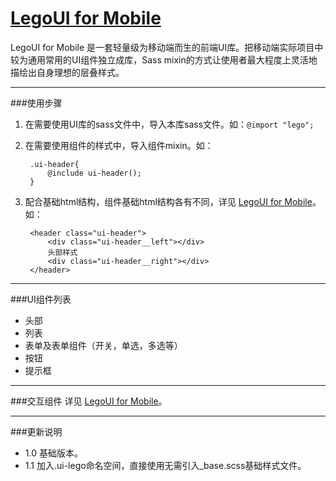 # [LegoUI for Mobile](http://ued.yypm.com/legomobi/3.0.0/src/docs/home.html)

LegoUI for Mobile 是一套轻量级为移动端而生的前端UI库。把移动端实际项目中较为通用常用的UI组件独立成库，Sass mixin的方式让使用者最大程度上灵活地描绘出自身理想的层叠样式。

---

###使用步骤

1. 在需要使用UI库的sass文件中，导入本库sass文件。如：`@import "lego";`

2. 在需要使用组件的样式中，导入组件mixin。如：
	
		.ui-header{
			@include ui-header();
		}
		
3. 配合基础html结构，组件基础html结构各有不同，详见 [LegoUI for Mobile](http://ued.yypm.com/legomobi/3.0.0/src/docs/home.html)。如：

		<header class="ui-header">
	        <div class="ui-header__left"></div>
	        头部样式
	        <div class="ui-header__right"></div>
	    </header>
	    
---

###UI组件列表
* 头部
* 列表
* 表单及表单组件（开关，单选，多选等）
* 按钮
* 提示框

---

###交互组件
详见 [LegoUI for Mobile](http://ued.yypm.com/legomobi/3.0.0/src/docs/home.html)。

---

###更新说明
* 1.0 基础版本。
* 1.1 加入.ui-lego命名空间，直接使用无需引入_base.scss基础样式文件。